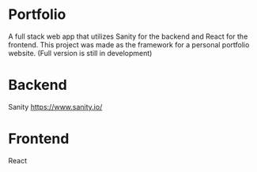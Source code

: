 # Portfolio
A full stack web app that utilizes Sanity for the backend and React for the frontend. This project was made as the framework for a personal portfolio website. (Full version is still in development)
# Backend
Sanity
https://www.sanity.io/

# Frontend
React
